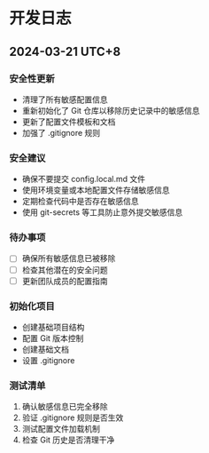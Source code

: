 # 开发日志

## 2024-03-21 UTC+8

### 安全性更新
- 清理了所有敏感配置信息
- 重新初始化了 Git 仓库以移除历史记录中的敏感信息
- 更新了配置文件模板和文档
- 加强了 .gitignore 规则

### 安全建议
- 确保不要提交 config.local.md 文件
- 使用环境变量或本地配置文件存储敏感信息
- 定期检查代码中是否存在敏感信息
- 使用 git-secrets 等工具防止意外提交敏感信息

### 待办事项
- [ ] 确保所有敏感信息已被移除
- [ ] 检查其他潜在的安全问题
- [ ] 更新团队成员的配置指南

### 初始化项目
- 创建基础项目结构
- 配置 Git 版本控制
- 创建基础文档
- 设置 .gitignore

### 测试清单
1. 确认敏感信息已完全移除
2. 验证 .gitignore 规则是否生效
3. 测试配置文件加载机制
4. 检查 Git 历史是否清理干净 